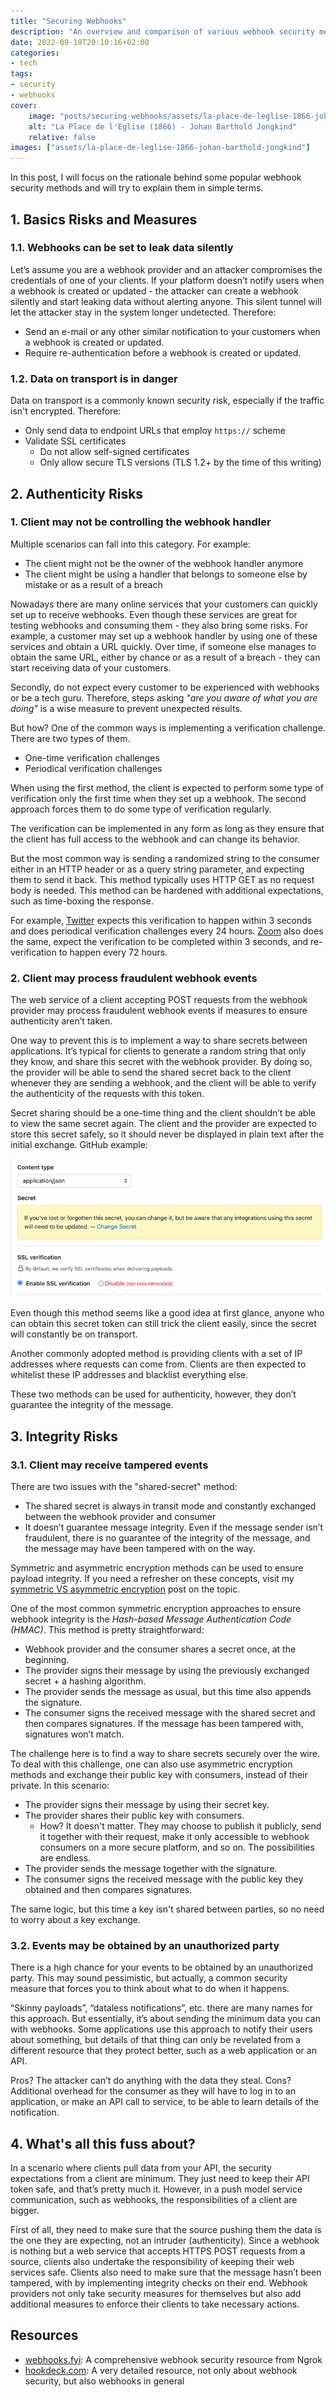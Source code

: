 ```yaml
---
title: "Securing Webhooks"
description: "An overview and comparison of various webhook security methods"
date: 2022-09-18T20:10:16+02:00
categories:
- tech
tags:
- security
- webhooks
cover:
    image: "posts/securing-webhooks/assets/la-place-de-leglise-1866-johan-barthold-jongkind.jpg"
    alt: "La Place de l'Eglise (1866) - Johan Barthold Jongkind"
    relative: false
images: ["assets/la-place-de-leglise-1866-johan-barthold-jongkind"]
---
```


In this post, I will focus on the rationale behind some popular webhook security methods and will try to explain
them in simple terms.

## 1. Basics Risks and Measures

### 1.1. Webhooks can be set to leak data silently

Let’s assume you are a webhook provider and an attacker compromises the credentials of one of your clients. If your
platform doesn’t notify users when a webhook is created or updated - the attacker can create a webhook silently and
start leaking data without alerting anyone. This silent tunnel will let the attacker stay in the system longer
undetected. Therefore:

- Send an e-mail or any other similar notification to your customers when a webhook is created or updated.
- Require re-authentication before a webhook is created or updated.

### 1.2. Data on transport is in danger

Data on transport is a commonly known security risk, especially if the traffic isn't encrypted. Therefore:

- Only send data to endpoint URLs that employ `https://` scheme
- Validate SSL certificates
  - Do not allow self-signed certificates
  - Only allow secure TLS versions (TLS 1.2+ by the time of this writing)

## 2. Authenticity Risks

### 1. Client may not be controlling the webhook handler

Multiple scenarios can fall into this category. For example:

- The client might not be the owner of the webhook handler anymore
- The client might be using a handler that belongs to someone else by mistake or as a result of a breach

Nowadays there are many online services that your customers can quickly set up to receive webhooks. Even though these
services are great for testing webhooks and consuming them - they also bring some risks. For example, a customer may
set up a webhook handler by using one of these services and obtain a URL quickly. Over time, if someone else manages
to obtain the same URL, either by chance or as a result of a breach - they can start receiving data of your customers.

Secondly, do not expect every customer to be experienced with webhooks or be a tech guru. Therefore, steps asking
_"are you aware of what you are doing"_ is a wise measure to prevent unexpected results.

But how? One of the common ways is implementing a verification challenge. There are two types of them.

- One-time verification challenges
- Periodical verification challenges

When using the first method, the client is expected to perform some type of verification only the first time
when they set up a webhook. The second approach forces them to do some type of verification regularly.

The verification can be implemented in any form as long as they ensure that the client has full access to the webhook
and can change its behavior.

But the most common way is sending a randomized string to the consumer either in an HTTP header or as a query string
parameter, and expecting them to send it back. This method typically uses HTTP GET as no request body is needed. This
method can be hardened with additional expectations, such as time-boxing the response.

For example,
[Twitter](https://developer.twitter.com/en/docs/twitter-api/enterprise/account-activity-api/guides/securing-webhooks)
expects this verification to happen within 3 seconds and does periodical verification challenges every 24 hours.
[Zoom](https://developer.twitter.com/en/docs/twitter-api/enterprise/account-activity-api/guides/securing-webhooks) also
does the same, expect the verification to be completed within 3 seconds, and re-verification to happen every 72 hours.

### 2. Client may process fraudulent webhook events

The web service of a client accepting POST requests from the webhook provider may process fraudulent webhook events if
measures to ensure authenticity aren’t taken.

One way to prevent this is to implement a way to share secrets between applications. It’s typical for clients to
generate a random string that only they know, and share this secret with the webhook provider. By doing so, the
provider will be able to send the shared secret back to the client whenever they are sending a webhook, and the client
will be able to verify the authenticity of the requests with this token.

Secret sharing should be a one-time thing and the client shouldn’t be able to view the same secret again. The client
and the provider are expected to store this secret safely, so it should never be displayed in plain text after the
initial exchange. GitHub example:

![github-webhook-secrets](assets/github-webhook-secrets.png)

Even though this method seems like a good idea at first glance, anyone who can obtain this secret token can still trick
the client easily, since the secret will constantly be on transport.

Another commonly adopted method is providing clients with a set of IP addresses where requests can come from. Clients
are then expected to whitelist these IP addresses and blacklist everything else.

These two methods can be used for authenticity, however, they don’t guarantee the integrity of the message.

## 3. Integrity Risks

### 3.1. Client may receive tampered events

There are two issues with the "shared-secret" method:

- The shared secret is always in transit mode and constantly exchanged between the webhook provider and consumer
- It doesn’t guarantee message integrity. Even if the message sender isn’t fraudulent, there is no guarantee of the
  integrity of the message, and the message may have been tampered with on the way.

Symmetric and asymmetric encryption methods can be used to ensure payload integrity. If you need a refresher on these
concepts, visit my
[symmetric VS asymmetric encryption](https://www.serhatdundar.com/posts/symmetric-and-asymmetric-encryption/) post on
the topic.

One of the most common symmetric encryption approaches to ensure webhook integrity is the
_Hash-based Message Authentication Code (HMAC)_. This method is pretty straightforward:

- Webhook provider and the consumer shares a secret once, at the beginning.
- The provider signs their message by using the previously exchanged secret + a hashing algorithm.
- The provider sends the message as usual, but this time also appends the signature.
- The consumer signs the received message with the shared secret and then compares signatures. If the message has been
  tampered with, signatures won’t match.

The challenge here is to find a way to share secrets securely over the wire. To deal with this challenge, one can also
use asymmetric encryption methods and exchange their public key with consumers, instead of their private. In this
scenario:

- The provider signs their message by using their secret key.
- The provider shares their public key with consumers.
  - How? It doesn't matter. They may choose to publish it publicly, send it together with their request, make it only
    accessible to webhook consumers on a more secure platform, and so on. The possibilities are endless.
- The provider sends the message together with the signature.
- The consumer signs the received message with the public key they obtained and then compares signatures.

The same logic, but this time a key isn't shared between parties, so no need to worry about a key exchange.

### 3.2. Events may be obtained by an unauthorized party

There is a high chance for your events to be obtained by an unauthorized party. This may sound pessimistic, but
actually, a common security measure that forces you to think about what to do when it happens.

“Skinny payloads”, “dataless notifications”, etc. there are many names for this approach. But essentially, it’s about
sending the minimum data you can with webhooks. Some applications use this approach to notify their users about
something, but details of that thing can only be revelated from a different resource that they protect better, such as
a web application or an API.

Pros? The attacker can’t do anything with the data they steal. Cons? Additional overhead for the consumer as they will
have to log in to an application, or make an API call to service, to be able to learn details of the notification.

## 4. What's all this fuss about?

In a scenario where clients pull data from your API, the security expectations from a client are minimum. They just
need to keep their API token safe, and that’s pretty much it. However, in a push model service communication, such as
webhooks, the responsibilities of a client are bigger.

First of all, they need to make sure that the source pushing them the data is the one they are expecting, not an
intruder (authenticity). Since a webhook is nothing but a web service that accepts HTTPS POST requests from a source,
clients also undertake the responsibility of keeping their web services safe. Clients also need to make sure that the
message hasn’t been tampered, with by implementing integrity checks on their end. Webhook providers not only take
security measures for themselves but also add additional measures to enforce their clients to take necessary actions.

## Resources

- [webhooks.fyi](https://webhooks.fyi/): A comprehensive webhook security resource from Ngrok
- [hookdeck.com](https://hookdeck.com/webhooks/guides/complete-guide-to-webhook-security#webhook-security-concerns): A very detailed resource, not only about webhook security, but also webhooks in general
